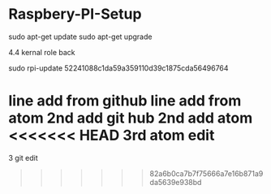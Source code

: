 # Raspbery-PI-Setup

sudo apt-get update
sudo apt-get upgrade

4.4 kernal role back

sudo rpi-update 52241088c1da59a359110d39c1875cda56496764

line add from github
line add from atom
2nd add git hub
2nd add atom
<<<<<<< HEAD
3rd atom edit
=======
3 git edit

>>>>>>> 82a6b0ca7b7f75666a7e16b871a9da5639e938bd
